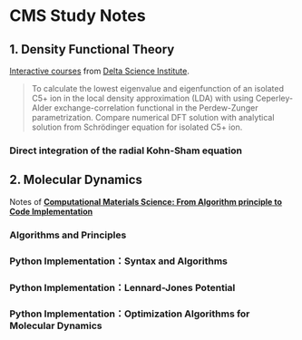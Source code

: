 # CMS Study Notes

## 1. Density Functional Theory
[Interactive courses](https://www.dsedu.org/courses) from [Delta Science Institute](https://www.dsedu.org/).

> To calculate the lowest eigenvalue and eigenfunction of an isolated C5+ ion in the local density approximation (LDA) with using Ceperley-Alder exchange-correlation functional in the Perdew-Zunger parametrization. Compare numerical DFT solution with analytical solution from Schrödinger equation for isolated C5+ ion.

### Direct integration of the radial Kohn-Sham equation

## 2. Molecular Dynamics
Notes of [**Computational Materials Science: From Algorithm principle to Code Implementation**](https://github.com/stanfordbshan/CompMatBook)

### Algorithms and Principles

### Python Implementation：Syntax and Algorithms

### Python Implementation：Lennard-Jones Potential

### Python Implementation：Optimization Algorithms for Molecular Dynamics
